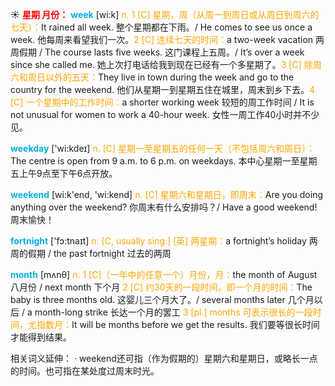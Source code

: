 ☀ <font color="red">**星期 月份：**</font>
<font color="sky blue">**week**</font> [wi:k] 
<font color="orange">n. 1 [C] 星期，周（从周一到周日或从周日到周六的七天）：</font>It rained all week. 整个星期都在下雨。/ He comes to see us once a week. 他每周来看望我们一次。<font color="orange">2 [C] 连续七天的时间：</font>a two-week vacation 两周假期 / The course lasts five weeks. 这门课程上五周。/ It’s over a week since she called me. 她上次打电话给我到现在已经有一个多星期了。<font color="orange">3 [C] 除周六和周日以外的五天：</font>They live in town during the week and go to the country for the weekend. 他们从星期一到星期五住在城里，周末到乡下去。<font color="orange">4 [C] 一个星期中的工作时间：</font>a shorter working week 较短的周工作时间 / It is not unusual for women to work a 40-hour week. 女性一周工作40小时并不少见。

<font color="sky blue">**weekday**</font> ['wi:kdeɪ] 
<font color="orange">n. [C] 星期一至星期五的任何一天（不包括周六和周日）：</font>The centre is open from 9 a.m. to 6 p.m. on weekdays. 本中心星期一至星期五上午9点至下午6点开放。

<font color="sky blue">**weekend**</font> [wi:k'end, 'wi:kend] 
<font color="orange">n. [C] 星期六和星期日，即周末：</font>Are you doing anything over the weekend? 你周末有什么安排吗？/ Have a good weekend! 周末愉快！

<font color="sky blue">**fortnight**</font> ['fɔ:tnaɪt] 
<font color="orange">n. [C, usually sing.] [英] 两星期：</font>a fortnight’s holiday 两周的假期 / the past fortnight 过去的两周

<font color="sky blue">**month**</font> [mʌnθ] 
<font color="orange">n. 1 [C]（一年中的任意一个）月份，月：</font>the month of August 八月份 / next month 下个月 <font color="orange">2 [C] 约30天的一段时间，即一个月的时间：</font>The baby is three months old. 这婴儿三个月大了。/ several months later 几个月以后 / a month-long strike 长达一个月的罢工 <font color="orange">3 [pl.] months 可表示很长的一段时间，尤指数月：</font>It will be months before we get the results. 我们要等很长时间才能得到结果。

相关词义延伸：
· weekend还可指（作为假期的）星期六和星期日，或略长一点的时间。也可指在某处度过周末时光。
